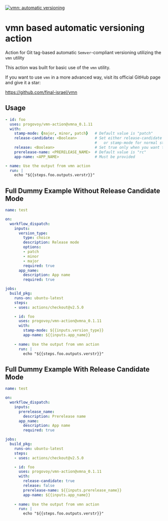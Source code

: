 [![vmn: automatic versioning](https://img.shields.io/badge/vmn-automatic%20versioning-blue)](https://github.com/final-israel/vmn)

# vmn based automatic versioning action
Action for Git tag-based automatic `Semver`-compliant versioning utilizing the `vmn` utility    

This action was built for basic use of the `vmn` utility. 

If you want to use `vmn` in a more advanced way, visit its official GitHub page and give it a star:

https://github.com/final-israel/vmn

## Usage
```yaml
- id: foo
  uses: progovoy/vmn-action@vmna_0.1.11
  with:
    stamp-mode: {major, minor, patch}   # Default value is "patch"
    release-candidate: <Boolean>        # Set either release-candidate (will create patch release-candidate if this is the first release-candidate) 
                                        #   or stamp-mode for normal stamping
    release: <Boolean>                  # Set true only when you want to release the release-candidate version  
    prerelease-name: <PRERELEASE_NAME>  # Default value is "rc"
    app-name: <APP_NAME>                # Must be provided

- name: Use the output from vmn action
  run: |
    echo "${{steps.foo.outputs.verstr}}"
```

## Full Dummy Example Without Release Candidate Mode
```yaml
name: test

on:
  workflow_dispatch:
    inputs:
      version_type:
        type: choice
        description: Release mode
        options:
        - patch
        - minor
        - major
        required: true
      app_name:
        description: App name
        required: true

jobs:
  build_pkg:
    runs-on: ubuntu-latest
    steps:
    - uses: actions/checkout@v2.5.0

    - id: foo
      uses: progovoy/vmn-action@vmna_0.1.11
      with:
        stamp-mode: ${{inputs.version_type}}
        app-name: ${{inputs.app_name}}
     
    - name: Use the output from vmn action
      run: |
        echo "${{steps.foo.outputs.verstr}}"

 ```

 ## Full Dummy Example With Release Candidate Mode
```yaml
name: test

on:
  workflow_dispatch:
    inputs:
      prerelease_name:
        description: Prerelease name
      app_name:
        description: App name
        required: true

jobs:
  build_pkg:
    runs-on: ubuntu-latest
    steps:
    - uses: actions/checkout@v2.5.0

    - id: foo
      uses: progovoy/vmn-action@vmna_0.1.11
      with:
        release-candidate: true
        release: false
        prerelease-name: ${{inputs.prerelease_name}}
        app-name: ${{inputs.app_name}}
     
    - name: Use the output from vmn action
      run: |
        echo "${{steps.foo.outputs.verstr}}"

 ```
 
